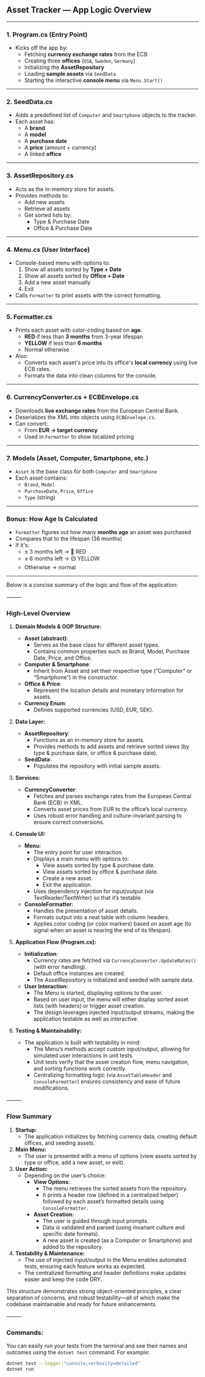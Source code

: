 ## **Asset Tracker — App Logic Overview**

---

### **1. Program.cs (Entry Point)**

- Kicks off the app by:
  - Fetching **currency exchange rates** from the ECB
  - Creating three **offices** (`USA`, `Sweden`, `Germany`)
  - Initializing the **AssetRepository**
  - Loading **sample assets** via `SeedData`
  - Starting the interactive **console menu** via `Menu.Start()`

---

### **2. SeedData.cs**

- Adds a predefined list of `Computer` and `Smartphone` objects to the tracker.
- Each asset has:
  - A **brand**
  - A **model**
  - A **purchase date**
  - A **price** (amount + currency)
  - A linked **office**

---

### **3. AssetRepository.cs**

- Acts as the in-memory store for assets.
- Provides methods to:
  - Add new assets
  - Retrieve all assets
  - Get sorted lists by:
    - Type & Purchase Date
    - Office & Purchase Date

---

###  **4. Menu.cs (User Interface)**

- Console-based menu with options to:
  1. Show all assets sorted by **Type + Date**
  2. Show all assets sorted by **Office + Date**
  3. Add a new asset manually
  0. Exit
- Calls `Formatter` to print assets with the correct formatting.

---

### **5. Formatter.cs**

- Prints each asset with color-coding based on **age**:
  - **RED** if less than **3 months** from 3-year lifespan
  - **YELLOW** if less than **6 months**
  - Normal otherwise
- Also:
  - Converts each asset's price into its office's **local currency** using live ECB rates.
  - Formats the data into clean columns for the console.

---

### **6. CurrencyConverter.cs + ECBEnvelope.cs**

- Downloads **live exchange rates** from the European Central Bank.
- Deserializes the XML into objects using `ECBEnvelope.cs`.
- Can convert:
  - From **EUR → target currency**
  - Used in `Formatter` to show localized pricing

---

### **7. Models (Asset, Computer, Smartphone, etc.)**

- `Asset` is the base class for both `Computer` and `Smartphone`
- Each asset contains:
  - `Brand`, `Model`
  - `PurchaseDate`, `Price`, `Office`
  - `Type` (string)

---

### Bonus: How Age Is Calculated

- `Formatter` figures out how many **months ago** an asset was purchased
- Compares that to the lifespan (36 months)
- If it's:
  - ≤ 3 months left → 🔴 RED
  - ≤ 6 months left → 🟡 YELLOW
  - Otherwise → normal


---
 Below is a concise summary of the logic and flow of the application:

⸻

### High-Level Overview

1. **Domain Models & OOP Structure:**
   - **Asset (abstract)**: 
     - Serves as the base class for different asset types.
     - Contains common properties such as Brand, Model, Purchase Date, Price, and Office.
   - **Computer & Smartphone**:
     - Inherit from Asset and set their respective type (“Computer” or “Smartphone”) in the constructor.
   - **Office & Price**:
     - Represent the location details and monetary information for assets.
   - **Currency Enum**:
     - Defines supported currencies (USD, EUR, SEK).

2. **Data Layer:**
   - **AssetRepository**:
     - Functions as an in-memory store for assets.
     - Provides methods to add assets and retrieve sorted views (by type & purchase date, or office & purchase date).
   - **SeedData**:
     - Populates the repository with initial sample assets.

3. **Services:**
   - **CurrencyConverter**:
     - Fetches and parses exchange rates from the European Central Bank (ECB) in XML.
     - Converts asset prices from EUR to the office’s local currency.
     - Uses robust error handling and culture-invariant parsing to ensure correct conversions.

4. **Console UI:**
   - **Menu**:
     - The entry point for user interaction.
     - Displays a main menu with options to:
       - View assets sorted by type & purchase date.
       - View assets sorted by office & purchase date.
       - Create a new asset.
       - Exit the application.
     - Uses dependency injection for input/output (via TextReader/TextWriter) so that it’s testable.
   - **ConsoleFormatter**:
     - Handles the presentation of asset details.
     - Formats output into a neat table with column headers.
     - Applies color coding (or color markers) based on asset age (to signal when an asset is nearing the end of its lifespan).

5. **Application Flow (Program.cs):**
   - **Initialization**:
     - Currency rates are fetched via `CurrencyConverter.UpdateRates()` (with error handling).
     - Default office instances are created.
     - The AssetRepository is initialized and seeded with sample data.
   - **User Interaction**:
     - The Menu is started, displaying options to the user.
     - Based on user input, the menu will either display sorted asset lists (with headers) or trigger asset creation.
     - The design leverages injected input/output streams, making the application testable as well as interactive.

6. **Testing & Maintainability:**
   - The application is built with testability in mind:
     - The Menu’s methods accept custom input/output, allowing for simulated user interactions in unit tests.
     - Unit tests verify that the asset creation flow, menu navigation, and sorting functions work correctly.
     - Centralizing formatting logic (via `AssetTableHeader` and `ConsoleFormatter`) ensures consistency and ease of future modifications.

⸻

### Flow Summary

1. **Startup:**
   - The application initializes by fetching currency data, creating default offices, and seeding assets.
2. **Main Menu:**
   - The user is presented with a menu of options (view assets sorted by type or office, add a new asset, or exit).
3. **User Action:**
   - Depending on the user’s choice:
     - **View Options**:
       - The menu retrieves the sorted assets from the repository.
       - It prints a header row (defined in a centralized helper) followed by each asset’s formatted details using `ConsoleFormatter`.
     - **Asset Creation**:
       - The user is guided through input prompts.
       - Data is validated and parsed (using invariant culture and specific date formats).
       - A new asset is created (as a Computer or Smartphone) and added to the repository.
4. **Testability & Maintenance:**
   - The use of injected input/output in the Menu enables automated tests, ensuring each feature works as expected.
   - The centralized formatting and header definitions make updates easier and keep the code DRY.

This structure demonstrates strong object-oriented principles, a clear separation of concerns, and robust testability—all of which make the codebase maintainable and ready for future enhancements.

⸻

### Commands:

You can easily run your tests from the terminal and see their names and outcomes using the `dotnet test` command. For example:

```bash
dotnet test --logger:"console;verbosity=detailed"
dotnet run
